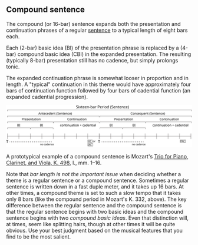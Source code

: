 ## Compound sentence ##

The compound (or 16-bar) sentence expands both the presentation and continuation phrases of a regular [sentence](sentence.html) to a typical length of eight bars each. 

Each (2-bar) basic idea (BI) of the presentation phrase is replaced by a (4-bar) compound basic idea (CBI) in the expanded presentation. The resulting (typically 8-bar) presentation still has no cadence, but simply prolongs tonic.

The expanded continuation phrase is somewhat looser in proportion and in length. A "typical" continuation in this theme would have approximately four bars of continuation function followed by four bars of cadential function (an expanded cadential progression).

<img src="Graphics/ClassicalThemes/16period-sent.svg" onerror="this.src='Graphics/ClassicalThemes/16period-sent.png'">

A prototypical example of a compound sentence is Mozart's [Trio for Piano, Clarinet, and Viola, K. 498](http://erato.uvt.nl/files/imglnks/usimg/3/32/IMSLP65681-PMLP133432-Mozart_Werke_Breitkopf_Serie_17_KV498_Piano.pdf), I., mm. 1–16.

Note that *bar length is not the important issue* when deciding whether a theme is a regular sentence or a compound sentence. Sometimes a regular sentence is written down in a fast duple meter, and it takes up 16 bars. At other times, a compound theme is set to such a slow tempo that it takes only 8 bars (like the compound period in Mozart's K. 332, above). The key difference between the regular sentence and the compound sentence is that the regular sentence begins with two basic ideas and the compound sentence begins with two *compound basic ideas*. Even that distinction will, at times, seem like splitting hairs, though at other times it will be quite obvious. Use your best judgment based on the musical features that you find to be the most salient.